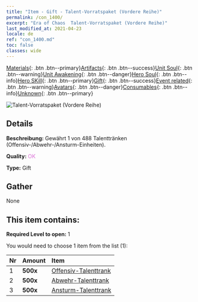 ```yaml
---
title: "Item - Gift - Talent-Vorratspaket (Vordere Reihe)"
permalink: /con_1400/
excerpt: "Era of Chaos  Talent-Vorratspaket (Vordere Reihe)"
last_modified_at: 2021-04-23
locale: de
ref: "con_1400.md"
toc: false
classes: wide
---
```

 [Materials](/ItemsDE/){: .btn .btn--primary}[Artifacts](/ItemsDE/Artifacts/){: .btn .btn--success}[Unit Soul](/ItemsDE/UnitSoul/){: .btn .btn--warning}[Unit Awakening](/ItemsDE/UnitAwakening/){: .btn .btn--danger}[Hero Soul](/ItemsDE/HeroSoul/){: .btn .btn--info}[Hero SKill](/ItemsDE/HeroSkill/){: .btn .btn--primary}[Gift](/ItemsDE/Gift/){: .btn .btn--success}[Event related](/ItemsDE/Events/){: .btn .btn--warning}[Avatars](/ItemsDE/Avatars/){: .btn .btn--danger}[Consumables](/ItemsDE/Consumables/){: .btn .btn--info}[Unknown](/ItemsDE/Unknown/){: .btn .btn--primary}

 ![Talent-Vorratspaket (Vordere Reihe)](/images/t/i_907014.png)

## Details
 **Beschreibung:** Gewährt 1 von 488 Talenttränken (Offensiv-/Abwehr-/Ansturm-Einheiten).

 **Quality:** <span style="color: #DA70D6">OK</span>

 **Type:** Gift

## Gather

  None

## This item contains:

 **Required Level to open:** 1

 You would need to choose 1 item from the list (1):

  | Nr | Amount |     Item    |
  |:---|:-------|:------------|
  | 1 |  **500x** | [Offensiv-Talenttrank](/ItemsDE/con_786/) |  | 
  | 2 |  **500x** | [Abwehr-Talenttrank](/ItemsDE/con_787/) |  | 
  | 3 |  **500x** | [Ansturm-Talenttrank](/ItemsDE/con_788/) |  | 
